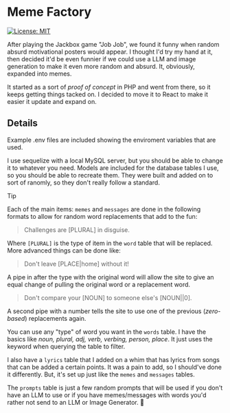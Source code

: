 # Meme Factory

[![License: MIT](https://img.shields.io/badge/License-MIT-yellow.svg)](https://opensource.org/licenses/MIT)

After playing the Jackbox game "Job Job", we found it funny when random absurd motivational posters would appear. I thought I'd try my hand at it, then decided it'd be even funnier if we could use a LLM and image generation to make it even more random and absurd. It, obviously, expanded into memes.

It started as a sort of *proof of concept* in PHP and went from there, so it keeps getting things tacked on. I decided to move it to React to make it easier it update and expand on.

## Details

Example .env files are included showing the enviroment variables that are used.

I use sequelize with a local MySQL server, but you should be able to change it to whatever you need. Models are included for the database tables I use, so you should be able to recreate them. They were built and added on to sort of ranomly, so they don't really follow a standard.

> [!TIP]
Each of the main items: `memes` and `messages` are done in the following formats to allow for random word replacements that add to the fun:

> Challenges are [PLURAL] in disguise.

Where `[PLURAL]` is the type of item in the `word` table that will be replaced. More advanced things can be done like:

> Don't leave [PLACE|home] without it!

A pipe in after the type with the original word will allow the site to give an equal change of pulling the original word or a replacement word.

> Don't compare your [NOUN] to someone else's [NOUN||0].

A second pipe with a number tells the site to use one of the previous (*zero-based*) replacements again.

You can use any "type" of word you want in the `words` table. I have the basics like *noun, plural, adj, verb, verbing, person, place*. It just uses the keyword when querying the table to filter.

I also have a `lyrics` table that I added on a whim that has lyrics from songs that can be added a certain points. It was a pain to add, so I should've done it differently. But, it's set up just like the `memes` and `messages` tables.

The `prompts` table is just a few random prompts that will be used if you don't have an LLM to use or if you have memes/messages with words you'd rather not send to an LLM or Image Generator. :shrug: